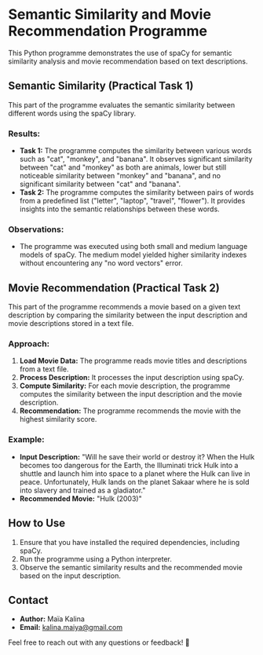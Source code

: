 # Semantic Similarity and Movie Recommendation Programme

This Python programme demonstrates the use of spaCy for semantic similarity analysis and movie recommendation based on text descriptions.

## Semantic Similarity (Practical Task 1)

This part of the programme evaluates the semantic similarity between different words using the spaCy library.

### Results:
- **Task 1:** The programme computes the similarity between various words such as "cat", "monkey", and "banana". It observes significant similarity between "cat" and "monkey" as both are animals, lower but still noticeable similarity between "monkey" and "banana", and no significant similarity between "cat" and "banana".
- **Task 2:** The programme computes the similarity between pairs of words from a predefined list ("letter", "laptop", "travel", "flower"). It provides insights into the semantic relationships between these words.

### Observations:
- The programme was executed using both small and medium language models of spaCy. The medium model yielded higher similarity indexes without encountering any "no word vectors" error.

## Movie Recommendation (Practical Task 2)

This part of the programme recommends a movie based on a given text description by comparing the similarity between the input description and movie descriptions stored in a text file.

### Approach:
1. **Load Movie Data:** The programme reads movie titles and descriptions from a text file.
2. **Process Description:** It processes the input description using spaCy.
3. **Compute Similarity:** For each movie description, the programme computes the similarity between the input description and the movie description.
4. **Recommendation:** The programme recommends the movie with the highest similarity score.

### Example:
- **Input Description:** "Will he save their world or destroy it? When the Hulk becomes too dangerous for the Earth, the Illuminati trick Hulk into a shuttle and launch him into space to a planet where the Hulk can live in peace. Unfortunately, Hulk lands on the planet Sakaar where he is sold into slavery and trained as a gladiator."
- **Recommended Movie:** "Hulk (2003)"

## How to Use
1. Ensure that you have installed the required dependencies, including spaCy.
2. Run the programme using a Python interpreter.
3. Observe the semantic similarity results and the recommended movie based on the input description.

## Contact
- **Author:** Maïa Kalina
- **Email:** [kalina.maiya@gmail.com](mailto:kalina.maiya@gmail.com)

Feel free to reach out with any questions or feedback! 🚀